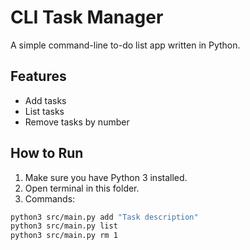 # CLI Task Manager

A simple command-line to-do list app written in Python.

## Features
- Add tasks
- List tasks
- Remove tasks by number

## How to Run
1. Make sure you have Python 3 installed.
2. Open terminal in this folder.
3. Commands:
```bash
python3 src/main.py add "Task description"
python3 src/main.py list
python3 src/main.py rm 1
